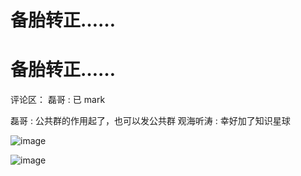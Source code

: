 # 备胎转正……

# 备胎转正……

评论区： 磊哥 : 已 mark

磊哥 : 公共群的作用起了，也可以发公共群 观海听涛 : 幸好加了知识星球

![image](img/Image_128.png)

![image](img/Image_129.png)